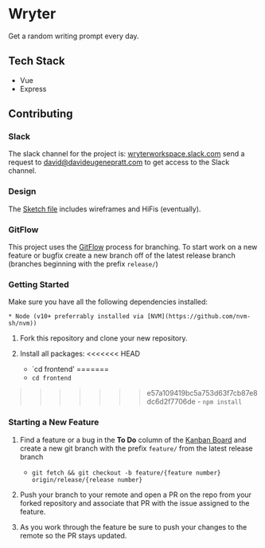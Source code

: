 # Wryter

Get a random writing prompt every day.

## Tech Stack

* Vue
* Express

## Contributing

### Slack

The slack channel for the project is: [wryterworkspace.slack.com](https://wryterworkspace.slack.com) send a request to david@davideugenepratt.com to get access to the Slack channel.

### Design

The [Sketch file](https://drive.google.com/file/d/19m6kP4Li3ULqfAKfkQE_u0GOm0OP8N7w/view?usp=sharing) includes wireframes and HiFis (eventually).

### GitFlow

This project uses the [GitFlow](https://www.atlassian.com/git/tutorials/comparing-workflows/gitflow-workflow) process for branching. To start work on a new feature or bugfix create a new branch off of the latest release branch (branches beginning with the prefix `release/`)

### Getting Started

Make sure you have all the following dependencies installed:

    * Node (v10+ preferrably installed via [NVM](https://github.com/nvm-sh/nvm))

1) Fork this repository and clone your new repository.

2) Install all packages:
<<<<<<< HEAD

    - `cd frontend'
=======
    - `cd frontend`
>>>>>>> e57a109419bc5a753d63f7cb87e8dc6d2f7706de
    - `npm install`

### Starting a New Feature

1) Find a feature or a bug in the **To Do** column of the [Kanban Board](https://github.com/davideugenepratt/wryter/projects/2) and create a new git branch with the prefix `feature/` from the latest release branch

    - `git fetch && git checkout -b feature/{feature number} origin/release/{release number}`

2) Push your branch to your remote and open a PR on the repo from your forked repository and associate that PR with the issue assigned to the feature.

3) As you work through the feature be sure to push your changes to the remote so the PR stays updated.
